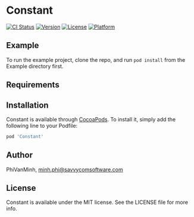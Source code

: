 # Constant

[![CI Status](https://img.shields.io/travis/PhiVanMinh/Constant.svg?style=flat)](https://travis-ci.org/PhiVanMinh/Constant)
[![Version](https://img.shields.io/cocoapods/v/Constant.svg?style=flat)](https://cocoapods.org/pods/Constant)
[![License](https://img.shields.io/cocoapods/l/Constant.svg?style=flat)](https://cocoapods.org/pods/Constant)
[![Platform](https://img.shields.io/cocoapods/p/Constant.svg?style=flat)](https://cocoapods.org/pods/Constant)

## Example

To run the example project, clone the repo, and run `pod install` from the Example directory first.

## Requirements

## Installation

Constant is available through [CocoaPods](https://cocoapods.org). To install
it, simply add the following line to your Podfile:

```ruby
pod 'Constant'
```

## Author

PhiVanMinh, minh.phi@savvycomsoftware.com

## License

Constant is available under the MIT license. See the LICENSE file for more info.
